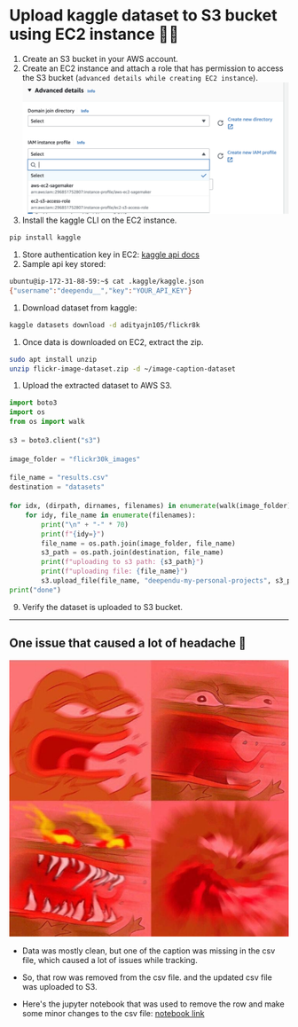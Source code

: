 # Upload kaggle dataset to S3 bucket using EC2 instance 🤴🏻

1. Create an S3 bucket in your AWS account.
2. Create an EC2 instance and attach a role that has permission to access the S3 bucket (`advanced details while creating EC2 instance`).
![ec2-role-s3](../../assets/ec2-role-s3.png)
3. Install the kaggle CLI on the EC2 instance.
```bash
pip install kaggle
```
1. Store authentication key in EC2: [kaggle api docs](https://www.kaggle.com/docs/api)
2. Sample api key stored:
```bash
ubuntu@ip-172-31-88-59:~$ cat .kaggle/kaggle.json
{"username":"deependu__","key":"YOUR_API_KEY"}
```
1. Download dataset from kaggle:
```bash
kaggle datasets download -d adityajn105/flickr8k
```
1. Once data is downloaded on EC2, extract the zip.
```bash
sudo apt install unzip
unzip flickr-image-dataset.zip -d ~/image-caption-dataset
```
1. Upload the extracted dataset to AWS S3.
```python
import boto3
import os
from os import walk

s3 = boto3.client("s3")

image_folder = "flickr30k_images"

file_name = "results.csv"
destination = "datasets"

for idx, (dirpath, dirnames, filenames) in enumerate(walk(image_folder)):
    for idy, file_name in enumerate(filenames):
        print("\n" + "-" * 70)
        print(f"{idy=}")
        file_name = os.path.join(image_folder, file_name)
        s3_path = os.path.join(destination, file_name)
        print(f"uploading to s3 path: {s3_path}")
        print(f"uploading file: {file_name}")
        s3.upload_file(file_name, "deependu-my-personal-projects", s3_path)
print("done")
```

9. Verify the dataset is uploaded to S3 bucket.

---

## One issue that caused a lot of headache 🤯

![angry frog](../../assets/angry-frog.jpg)

- Data was mostly clean, but one of the caption was missing in the csv file, which caused a lot of issues while tracking.

- So, that row was removed from the csv file. and the updated csv file was uploaded to S3.

- Here's the jupyter notebook that was used to remove the row and make some minor changes to the csv file: [notebook link](./main.ipynb)